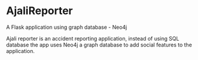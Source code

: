 # AjaliReporter
A Flask application using graph database - Neo4j

Ajali reporter is an accident reporting application, instead of using SQL database the app uses Neo4j a graph database to add social features to the application.


